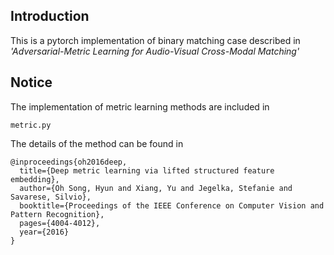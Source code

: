 ## Introduction
This is a pytorch implementation of binary matching case described in *'Adversarial-Metric Learning for Audio-Visual Cross-Modal Matching'*

## Notice
The implementation of metric learning methods are included in
```
metric.py
```
The details of the  method can be found in 
```
@inproceedings{oh2016deep,
  title={Deep metric learning via lifted structured feature embedding},
  author={Oh Song, Hyun and Xiang, Yu and Jegelka, Stefanie and Savarese, Silvio},
  booktitle={Proceedings of the IEEE Conference on Computer Vision and Pattern Recognition},
  pages={4004-4012},
  year={2016}
}
```

